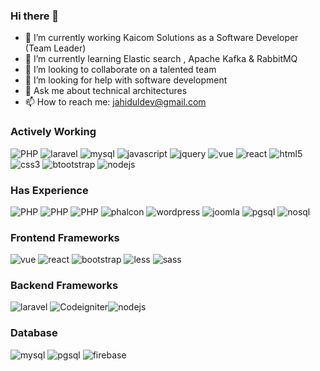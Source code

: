 ### Hi there 👋

- 🔭 I’m currently working Kaicom Solutions as a Software Developer (Team Leader)
- 🌱 I’m currently learning Elastic search , Apache Kafka & RabbitMQ
- 👯 I’m looking to collaborate on a talented team
- 🤔 I’m looking for help with software development
- 💬 Ask me about technical architectures
- 📫 How to reach me: jahiduldev@gmail.com

### Actively Working 
![PHP](https://img.shields.io/badge/php-black?logo=php&style=for-the-badge) ![laravel](https://img.shields.io/badge/laravel-black?logo=laravel&style=for-the-badge) ![mysql](https://img.shields.io/badge/mysql-black?logo=mysql&style=for-the-badge) ![javascript](https://img.shields.io/badge/javascript-black?logo=javascript&style=for-the-badge) ![jquery](https://img.shields.io/badge/jquery-black?logo=jquery&style=for-the-badge) ![vue](https://img.shields.io/badge/vue-black?logo=vue&style=for-the-badge) ![react](https://img.shields.io/badge/react-black?logo=react&style=for-the-badge) ![html5](https://img.shields.io/badge/html5-black?logo=html5&style=for-the-badge) ![css3](https://img.shields.io/badge/css3-black?logo=css3&style=for-the-badge) ![btootstrap](https://img.shields.io/badge/bootstrap-black?logo=bootstrap&style=for-the-badge) ![nodejs](https://img.shields.io/badge/nodejs-black?logo=nodejs&style=for-the-badge) 

### Has Experience
![PHP](https://img.shields.io/badge/cakephp-black?logo=cakephp&style=for-the-badge) ![PHP](https://img.shields.io/badge/codeigniter-black?logo=codeigniter&style=for-the-badge) ![PHP](https://img.shields.io/badge/fuelphp-black?logo=fuelphp&style=for-the-badge) ![phalcon](https://img.shields.io/badge/phalcon-black?logo=phalcon&style=for-the-badge) ![wordpress](https://img.shields.io/badge/wordpress-black?logo=wordpress&style=for-the-badge) ![joomla](https://img.shields.io/badge/joomla-black?logo=joomla&style=for-the-badge) ![pgsql](https://img.shields.io/badge/postgresql-black?logo=postgresql&style=for-the-badge) ![nosql](https://img.shields.io/badge/firebase-black?logo=firebase&style=for-the-badge)

### Frontend Frameworks
![vue](https://img.shields.io/badge/vuejs-black?logo=vuejs&style=for-the-badge) ![react](https://img.shields.io/badge/react-black?logo=react&style=for-the-badge) ![bootstrap](https://img.shields.io/badge/bootstrap-black?logo=bootstrap&style=for-the-badge) ![less](https://img.shields.io/badge/less-black?logo=less&style=for-the-badge) ![sass](https://img.shields.io/badge/sass-black?logo=sass&style=for-the-badge) 

### Backend Frameworks
![laravel](https://img.shields.io/badge/laravel-black?logo=laravel&style=for-the-badge) ![Codeigniter](https://img.shields.io/badge/codeigniter-black?logo=codeigniter&style=for-the-badge)![nodejs](https://img.shields.io/badge/nodejs-black?logo=nodejs&style=for-the-badge)

### Database
![mysql](https://img.shields.io/badge/mysql-black?logo=mysql&style=for-the-badge) ![pgsql](https://img.shields.io/badge/postgresql-black?logo=postgresql&style=for-the-badge) ![firebase](https://img.shields.io/badge/firebase-black?logo=firebase&style=for-the-badge)




